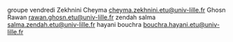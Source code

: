 groupe vendredi 
Zekhnini Cheyma cheyma.zekhnini.etu@univ-lille.fr
Ghosn Rawan rawan.ghosn.etu@univ-lille.fr
zendah salma  salma.zendah.etu@univ-lille.fr
hayani bouchra bouchra.hayani.etu@univ-lille.fr

